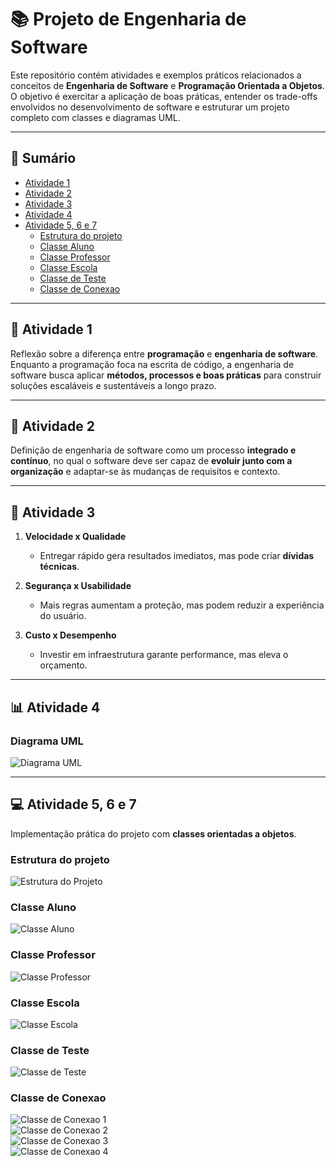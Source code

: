 # 📚 Projeto de Engenharia de Software

Este repositório contém atividades e exemplos práticos relacionados a conceitos de **Engenharia de Software** e **Programação Orientada a Objetos**.  
O objetivo é exercitar a aplicação de boas práticas, entender os trade-offs envolvidos no desenvolvimento de software e estruturar um projeto completo com classes e diagramas UML.

---

## 📑 Sumário
- [Atividade 1](#-atividade-1)
- [Atividade 2](#-atividade-2)
- [Atividade 3](#-atividade-3)
- [Atividade 4](#-atividade-4)
- [Atividade 5, 6 e 7](#-atividade-5-6-e-7)
  - [Estrutura do projeto](#estrutura-do-projeto)
  - [Classe Aluno](#classe-aluno)
  - [Classe Professor](#classe-professor)
  - [Classe Escola](#classe-escola)
  - [Classe de Teste](#classe-de-teste)
  - [Classe de Conexao](#classe-de-conexao)

---

## 📝 Atividade 1
Reflexão sobre a diferença entre **programação** e **engenharia de software**.  
Enquanto a programação foca na escrita de código, a engenharia de software busca aplicar **métodos, processos e boas práticas** para construir soluções escaláveis e sustentáveis a longo prazo.

---

## 📝 Atividade 2
Definição de engenharia de software como um processo **integrado e contínuo**, no qual o software deve ser capaz de **evoluir junto com a organização** e adaptar-se às mudanças de requisitos e contexto.

---

## 📝 Atividade 3
1. **Velocidade x Qualidade**  
   - Entregar rápido gera resultados imediatos, mas pode criar **dívidas técnicas**.

2. **Segurança x Usabilidade**  
   - Mais regras aumentam a proteção, mas podem reduzir a experiência do usuário.

3. **Custo x Desempenho**  
   - Investir em infraestrutura garante performance, mas eleva o orçamento.

---

## 📊 Atividade 4
### Diagrama UML
![Diagrama UML](/assets/diagrama_uml.png)

---

## 💻 Atividade 5, 6 e 7
Implementação prática do projeto com **classes orientadas a objetos**.

### Estrutura do projeto
![Estrutura do Projeto](/assets/estrutura_projeto.png)

### Classe Aluno
![Classe Aluno](/assets/classe_aluno.png)

### Classe Professor
![Classe Professor](/assets/classe_professor.png)

### Classe Escola
![Classe Escola](/assets/classe_escola.png)

### Classe de Teste
![Classe de Teste](/assets/classe_teste.png)

### Classe de Conexao
![Classe de Conexao 1](/assets/classe_escoladb-1.png)  
![Classe de Conexao 2](/assets/classe_escoladb-2.png)  
![Classe de Conexao 3](/assets/classe_escoladb-3.png)  
![Classe de Conexao 4](/assets/classe_escoladb-4.png)
